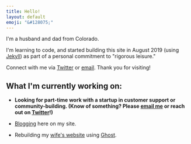 ```yaml
---
title: Hello!
layout: default
emoji: "&#128075;"
---
```

I'm a husband and dad from Colorado.

I'm learning to code, and started building this site in August 2019 (using [Jekyll](https://jekyllrb.com)) as part of a personal commitment to "rigorous leisure."

Connect with me via [Twitter](https://twitter.com/scott_scharl) or [email](mailto:hello@scottscharl.com). Thank you for visiting!

## What I'm currently working on:

- **Looking for part-time work with a startup in customer support or community-building. (Know of something? Please [email me](mailto:hello@scottscharl.com) or reach out on [Twitter](https://twitter.com/scott_scharl)!)**

* [Blogging](/blog) here on my site.

* Rebuilding my [wife's website](https://jcscharl.com) using [Ghost](https://ghost.org).
